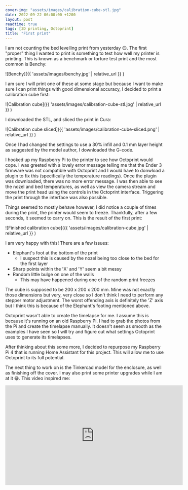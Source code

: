 ```yaml
---
cover-img: "assets/images/calibration-cube-stl.jpg"
date: 2022-09-22 06:00:00 +1200
layout: post
readtime: true
tags: [3D printing, Octoprint]
title: "First print"
---
```


I am not counting the bed levelling print from yesterday 😉. The first "proper" thing I wanted to print is something to test how well my printer is printing. This is known as a benchmark or torture test print and the most common is Benchy:

![Benchy]({{ 'assets/images/benchy.jpg' | relative_url }} )

I am sure I will print one of these at some stage but because I want to make sure I can print things with good dimensional accuracy, I decided to print a calibration cube first:

![Calibration cube]({{ 'assets/images/calibration-cube-stl.jpg' | relative_url }} )

I downloaded the STL, and sliced the print in Cura:

![Calibration cube sliced]({{ 'assets/images/calibration-cube-sliced.png' | relative_url }} )

Once I had changed the settings to use a 30% infill and 0.1 mm layer height as suggested by the model author, I downloaded the G-code.

I hooked up my Raspberry Pi to the printer to see how Octoprint would cope. I was greeted with a lovely error message telling me that the Ender 3 firmware was not compatible with Octoprint and I would have to donwload a plugin to fix this (specifically the temperature readings). Once the plugin was downloaded, there was no more error message. I was then able to see the nozel and bed temperatures, as well as view the camera stream and move the print head using the controls in the Octoprint interface. Triggering the print through the interface was also possible.

Things seemed to mostly behave however, I did notice a couple of times during the print, the printer would seem to freeze. Thankfully, after a few seconds, it seemed to carry on. This is the result of the first print:

![Finished calibration cube]({{ 'assets/images/calibration-cube.jpg' | relative_url }} )

I am very happy with this! There are a few issues:

* Elephant's foot at the bottom of the print
  * I suspect this is caused by the nozel being too close to the bed for the first layer
* Sharp points within the 'X' and 'Y' seem a bit messy
* Random little bulge on one of the walls
  * This may have happened during one of the random print freezes

The cube is supposed to be 200 x 200 x 200 mm. Mine was not exactly those dimensions but very, very close so I don't think I need to perform any stepper motor adjustment. The worst offending axis is definitely the 'Z' axis but I think this is because of the Elephant's footing mentioned above.

Octoprint wasn't able to create the timelapse for me. I assume this is because it's running on an old Raspberry Pi. I had to grab the photos from the Pi and create the timelapse manually. It doesn't seem as smooth as the examples I have seen so I will try and figure out what settings Octoprint uses to generate its timelapses.

After thinking about this some more, I decided to repurpose my Raspberry Pi 4 that is running Home Assistant for this project. This will allow me to use Octoprint to its full potential.

The next thing to work on is the Tinkercad model for the enclosure, as well as finishing off the cover. I may also print some printer upgrades while I am at it 😁. This video inspired me:

<iframe width="560" height="315" src="https://www.youtube.com/embed/kG_YKeJDaX8" title="YouTube video player" frameborder="0" allow="accelerometer; autoplay; clipboard-write; encrypted-media; gyroscope; picture-in-picture" allowfullscreen></iframe>
